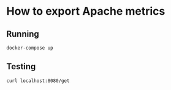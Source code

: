 # How to export Apache metrics

## Running

```
docker-compose up
```

## Testing

```
curl localhost:8080/get
```